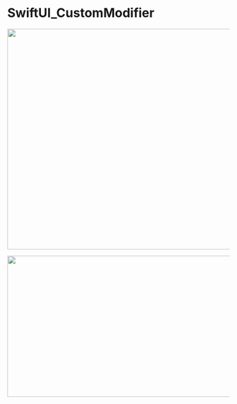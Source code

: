 # SwiftUI_CustomModifier

<p align="center">
<img src= "https://user-images.githubusercontent.com/16457165/78512300-4a3a4800-77de-11ea-9df2-eaf56da0c67d.gif" width="800" height="500">
 </p>
 
<p align="center">
<img src= "https://user-images.githubusercontent.com/16457165/80656278-be090100-8abb-11ea-8e9c-c779ebd6783d.png" width="800" height="320">
 </p>

